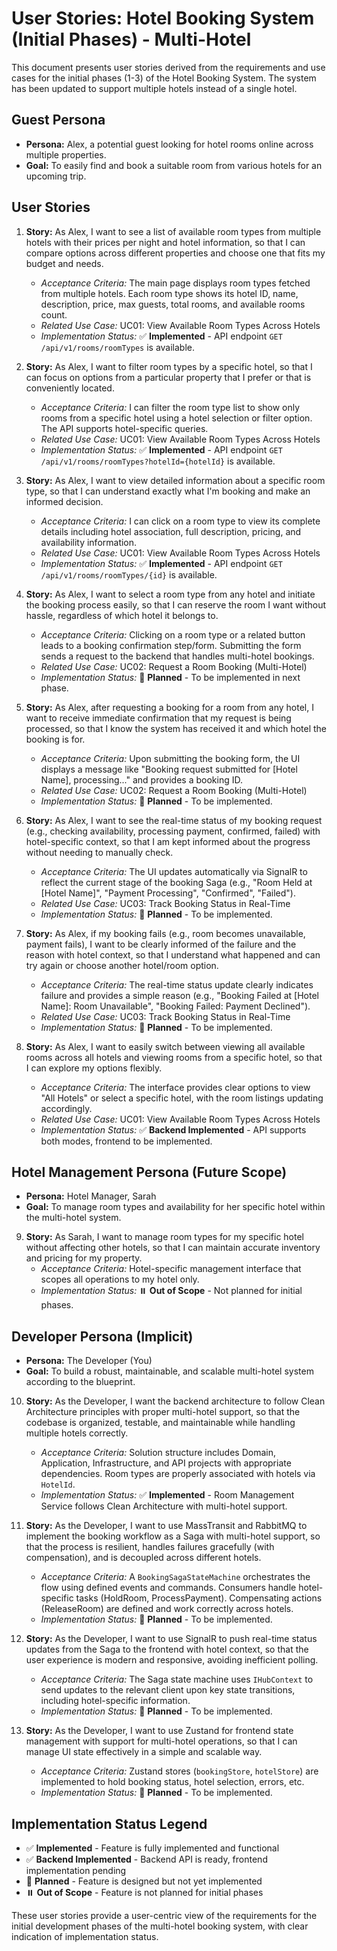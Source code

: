 # User Stories: Hotel Booking System (Initial Phases) - Multi-Hotel

This document presents user stories derived from the requirements and use cases for the initial phases (1-3) of the Hotel Booking System. The system has been updated to support multiple hotels instead of a single hotel.

## Guest Persona

*   **Persona:** Alex, a potential guest looking for hotel rooms online across multiple properties.
*   **Goal:** To easily find and book a suitable room from various hotels for an upcoming trip.

## User Stories

1.  **Story:** As Alex, I want to see a list of available room types from multiple hotels with their prices per night and hotel information, so that I can compare options across different properties and choose one that fits my budget and needs.
    *   *Acceptance Criteria:* The main page displays room types fetched from multiple hotels. Each room type shows its hotel ID, name, description, price, max guests, total rooms, and available rooms count.
    *   *Related Use Case:* UC01: View Available Room Types Across Hotels
    *   *Implementation Status:* ✅ **Implemented** - API endpoint `GET /api/v1/rooms/roomTypes` is available.

2.  **Story:** As Alex, I want to filter room types by a specific hotel, so that I can focus on options from a particular property that I prefer or that is conveniently located.
    *   *Acceptance Criteria:* I can filter the room type list to show only rooms from a specific hotel using a hotel selection or filter option. The API supports hotel-specific queries.
    *   *Related Use Case:* UC01: View Available Room Types Across Hotels
    *   *Implementation Status:* ✅ **Implemented** - API endpoint `GET /api/v1/rooms/roomTypes?hotelId={hotelId}` is available.

3.  **Story:** As Alex, I want to view detailed information about a specific room type, so that I can understand exactly what I'm booking and make an informed decision.
    *   *Acceptance Criteria:* I can click on a room type to view its complete details including hotel association, full description, pricing, and availability information.
    *   *Related Use Case:* UC01: View Available Room Types Across Hotels
    *   *Implementation Status:* ✅ **Implemented** - API endpoint `GET /api/v1/rooms/roomTypes/{id}` is available.

4.  **Story:** As Alex, I want to select a room type from any hotel and initiate the booking process easily, so that I can reserve the room I want without hassle, regardless of which hotel it belongs to.
    *   *Acceptance Criteria:* Clicking on a room type or a related button leads to a booking confirmation step/form. Submitting the form sends a request to the backend that handles multi-hotel bookings.
    *   *Related Use Case:* UC02: Request a Room Booking (Multi-Hotel)
    *   *Implementation Status:* 🚧 **Planned** - To be implemented in next phase.

5.  **Story:** As Alex, after requesting a booking for a room from any hotel, I want to receive immediate confirmation that my request is being processed, so that I know the system has received it and which hotel the booking is for.
    *   *Acceptance Criteria:* Upon submitting the booking form, the UI displays a message like "Booking request submitted for [Hotel Name], processing..." and provides a booking ID.
    *   *Related Use Case:* UC02: Request a Room Booking (Multi-Hotel)
    *   *Implementation Status:* 🚧 **Planned** - To be implemented.

6.  **Story:** As Alex, I want to see the real-time status of my booking request (e.g., checking availability, processing payment, confirmed, failed) with hotel-specific context, so that I am kept informed about the progress without needing to manually check.
    *   *Acceptance Criteria:* The UI updates automatically via SignalR to reflect the current stage of the booking Saga (e.g., "Room Held at [Hotel Name]", "Payment Processing", "Confirmed", "Failed").
    *   *Related Use Case:* UC03: Track Booking Status in Real-Time
    *   *Implementation Status:* 🚧 **Planned** - To be implemented.

7.  **Story:** As Alex, if my booking fails (e.g., room becomes unavailable, payment fails), I want to be clearly informed of the failure and the reason with hotel context, so that I understand what happened and can try again or choose another hotel/room option.
    *   *Acceptance Criteria:* The real-time status update clearly indicates failure and provides a simple reason (e.g., "Booking Failed at [Hotel Name]: Room Unavailable", "Booking Failed: Payment Declined").
    *   *Related Use Case:* UC03: Track Booking Status in Real-Time
    *   *Implementation Status:* 🚧 **Planned** - To be implemented.

8.  **Story:** As Alex, I want to easily switch between viewing all available rooms across all hotels and viewing rooms from a specific hotel, so that I can explore my options flexibly.
    *   *Acceptance Criteria:* The interface provides clear options to view "All Hotels" or select a specific hotel, with the room listings updating accordingly.
    *   *Related Use Case:* UC01: View Available Room Types Across Hotels
    *   *Implementation Status:* ✅ **Backend Implemented** - API supports both modes, frontend to be implemented.

## Hotel Management Persona (Future Scope)

*   **Persona:** Hotel Manager, Sarah
*   **Goal:** To manage room types and availability for her specific hotel within the multi-hotel system.

9.  **Story:** As Sarah, I want to manage room types for my specific hotel without affecting other hotels, so that I can maintain accurate inventory and pricing for my property.
    *   *Acceptance Criteria:* Hotel-specific management interface that scopes all operations to my hotel only.
    *   *Implementation Status:* ⏸️ **Out of Scope** - Not planned for initial phases.

## Developer Persona (Implicit)

*   **Persona:** The Developer (You)
*   **Goal:** To build a robust, maintainable, and scalable multi-hotel system according to the blueprint.

10. **Story:** As the Developer, I want the backend architecture to follow Clean Architecture principles with proper multi-hotel support, so that the codebase is organized, testable, and maintainable while handling multiple hotels correctly.
    *   *Acceptance Criteria:* Solution structure includes Domain, Application, Infrastructure, and API projects with appropriate dependencies. Room types are properly associated with hotels via `HotelId`.
    *   *Implementation Status:* ✅ **Implemented** - Room Management Service follows Clean Architecture with multi-hotel support.

11. **Story:** As the Developer, I want to use MassTransit and RabbitMQ to implement the booking workflow as a Saga with multi-hotel support, so that the process is resilient, handles failures gracefully (with compensation), and is decoupled across different hotels.
    *   *Acceptance Criteria:* A `BookingSagaStateMachine` orchestrates the flow using defined events and commands. Consumers handle hotel-specific tasks (HoldRoom, ProcessPayment). Compensating actions (ReleaseRoom) are defined and work correctly across hotels.
    *   *Implementation Status:* 🚧 **Planned** - To be implemented.

12. **Story:** As the Developer, I want to use SignalR to push real-time status updates from the Saga to the frontend with hotel context, so that the user experience is modern and responsive, avoiding inefficient polling.
    *   *Acceptance Criteria:* The Saga state machine uses `IHubContext` to send updates to the relevant client upon key state transitions, including hotel-specific information.
    *   *Implementation Status:* 🚧 **Planned** - To be implemented.

13. **Story:** As the Developer, I want to use Zustand for frontend state management with support for multi-hotel operations, so that I can manage UI state effectively in a simple and scalable way.
    *   *Acceptance Criteria:* Zustand stores (`bookingStore`, `hotelStore`) are implemented to hold booking status, hotel selection, errors, etc.
    *   *Implementation Status:* 🚧 **Planned** - To be implemented.

## Implementation Status Legend

*   ✅ **Implemented** - Feature is fully implemented and functional
*   ✅ **Backend Implemented** - Backend API is ready, frontend implementation pending
*   🚧 **Planned** - Feature is designed but not yet implemented
*   ⏸️ **Out of Scope** - Feature is not planned for initial phases

These user stories provide a user-centric view of the requirements for the initial development phases of the multi-hotel booking system, with clear indication of implementation status.
